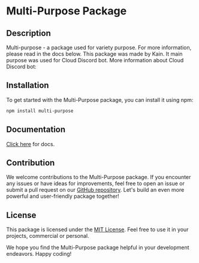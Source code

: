 # Multi-Purpose Package

## Description

Multi-purpose - a package used for variety purpose. For more information, please read in the docs below.
This package was made by Kain. It main purpose was used for Cloud Discord bot.
More information about Cloud Discord bot:


## Installation

To get started with the Multi-Purpose package, you can install it using npm:

```bash
npm install multi-purpose
```

## Documentation
[Click here](https://github.com/KainTheDev/multi-purpose/blob/main/DOCUMENT.md) for docs.

## Contribution

We welcome contributions to the Multi-Purpose package. If you encounter any issues or have ideas for improvements, feel free to open an issue or submit a pull request on our [GitHub repository](https://github.com/your-username/your-repo). Let's build an even more powerful and user-friendly package together!

## License

This package is licensed under the [MIT License](https://opensource.org/licenses/MIT). Feel free to use it in your projects, commercial or personal.

We hope you find the Multi-Purpose package helpful in your development endeavors. Happy coding!
